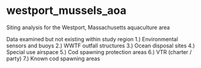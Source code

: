 # westport_mussels_aoa
Siting analysis for the Westport, Massachusetts aquaculture area


Data examined but not existing within study region
1.) Environmental sensors and buoys
2.) WWTF outfall structures
3.) Ocean disposal sites
4.) Special use airspace
5.) Cod spawning protection areas
6.) VTR (charter / party)
7.) Known cod spawning areas